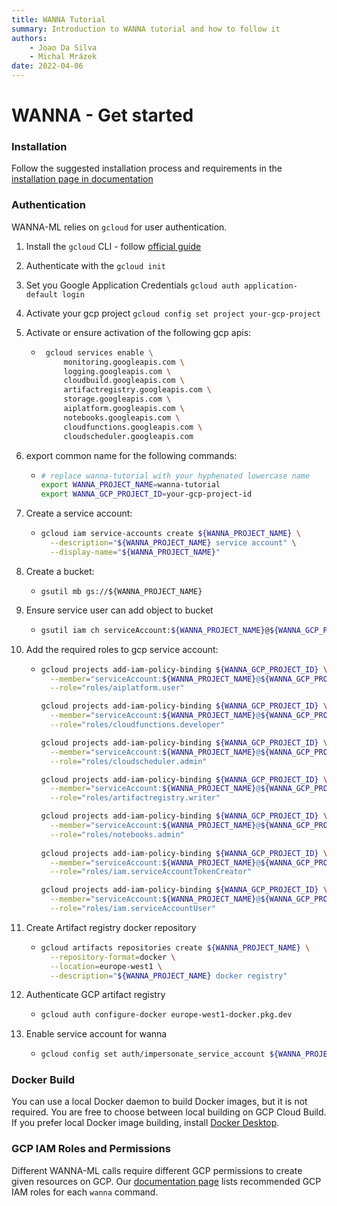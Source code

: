 ```yaml
---
title: WANNA Tutorial
summary: Introduction to WANNA tutorial and how to follow it
authors:
    - Joao Da Silva
    - Michal Mrázek
date: 2022-04-06
---
```


# WANNA - Get started

### Installation

Follow the suggested installation process and requirements in the [installation page in documentation](https://avast.github.io/wanna-ml/installation)

### Authentication
WANNA-ML relies on `gcloud` for user authentication. 

1. Install the `gcloud` CLI - follow [official guide](https://cloud.google.com/sdk/docs/install)
2. Authenticate with the `gcloud init`
3. Set you Google Application Credentials `gcloud auth application-default login`
4. Activate your gcp project `gcloud config set project your-gcp-project`
5. Activate or ensure activation of the following gcp apis: 
   * ```bash
      gcloud services enable \
          monitoring.googleapis.com \
          logging.googleapis.com \
          cloudbuild.googleapis.com \
          artifactregistry.googleapis.com \
          storage.googleapis.com \
          aiplatform.googleapis.com \
          notebooks.googleapis.com \
          cloudfunctions.googleapis.com \
          cloudscheduler.googleapis.com
      ```
6. export common name for the following commands:
    * ```bash
      # replace wanna-tutorial with your hyphenated lowercase name
      export WANNA_PROJECT_NAME=wanna-tutorial
      export WANNA_GCP_PROJECT_ID=your-gcp-project-id
      ```
7. Create a service account:
   * ```bash
     gcloud iam service-accounts create ${WANNA_PROJECT_NAME} \
       --description="${WANNA_PROJECT_NAME} service account" \
       --display-name="${WANNA_PROJECT_NAME}"      
     ``` 
8. Create a bucket:
    * `gsutil mb gs://${WANNA_PROJECT_NAME}`
   
9. Ensure service user can add object to bucket
   * ```bash
     gsutil iam ch serviceAccount:${WANNA_PROJECT_NAME}@${WANNA_GCP_PROJECT_ID}.iam.gserviceaccount.com:objectAdmin gs://${WANNA_GCP_PROJECT_ID}/${WANNA_PROJECT_NAME}
     ``` 

10. Add the required roles to gcp service account:
    * ```bash
      gcloud projects add-iam-policy-binding ${WANNA_GCP_PROJECT_ID} \
        --member="serviceAccount:${WANNA_PROJECT_NAME}@${WANNA_GCP_PROJECT_ID}.iam.gserviceaccount.com" \
        --role="roles/aiplatform.user"
      
      gcloud projects add-iam-policy-binding ${WANNA_GCP_PROJECT_ID} \
        --member="serviceAccount:${WANNA_PROJECT_NAME}@${WANNA_GCP_PROJECT_ID}.iam.gserviceaccount.com" \
        --role="roles/cloudfunctions.developer"
      
      gcloud projects add-iam-policy-binding ${WANNA_GCP_PROJECT_ID} \
        --member="serviceAccount:${WANNA_PROJECT_NAME}@${WANNA_GCP_PROJECT_ID}.iam.gserviceaccount.com" \
        --role="roles/cloudscheduler.admin"

      gcloud projects add-iam-policy-binding ${WANNA_GCP_PROJECT_ID} \
        --member="serviceAccount:${WANNA_PROJECT_NAME}@${WANNA_GCP_PROJECT_ID}.iam.gserviceaccount.com" \
        --role="roles/artifactregistry.writer"
      
      gcloud projects add-iam-policy-binding ${WANNA_GCP_PROJECT_ID} \
        --member="serviceAccount:${WANNA_PROJECT_NAME}@${WANNA_GCP_PROJECT_ID}.iam.gserviceaccount.com" \
        --role="roles/notebooks.admin"
            
      gcloud projects add-iam-policy-binding ${WANNA_GCP_PROJECT_ID} \
        --member="serviceAccount:${WANNA_PROJECT_NAME}@${WANNA_GCP_PROJECT_ID}.iam.gserviceaccount.com" \
        --role="roles/iam.serviceAccountTokenCreator"
      
      gcloud projects add-iam-policy-binding ${WANNA_GCP_PROJECT_ID} \
        --member="serviceAccount:${WANNA_PROJECT_NAME}@${WANNA_GCP_PROJECT_ID}.iam.gserviceaccount.com" \
        --role="roles/iam.serviceAccountUser"
      ``` 

11. Create Artifact registry docker repository
    * ```bash
      gcloud artifacts repositories create ${WANNA_PROJECT_NAME} \
        --repository-format=docker \
        --location=europe-west1 \
        --description="${WANNA_PROJECT_NAME} docker registry" 
      ```

12. Authenticate GCP artifact registry
    * ```bash
      gcloud auth configure-docker europe-west1-docker.pkg.dev 
      ```

13. Enable service account for wanna
    * ```bash 
      gcloud config set auth/impersonate_service_account ${WANNA_PROJECT_NAME}@${WANNA_GCP_PROJECT_ID}.iam.gserviceaccount.com 
      ```

### Docker Build
You can use a local Docker daemon to build Docker images, but it is not required. 
You are free to choose between local building on GCP Cloud Build. 
If you prefer local Docker image building, install  [Docker Desktop](https://www.docker.com/products/docker-desktop/).

### GCP IAM Roles and Permissions
Different WANNA-ML calls require different GCP permissions to create given resources on GCP. Our [documentation page](https://avast.github.io/wanna-ml/)
lists recommended GCP IAM roles for each `wanna` command.

